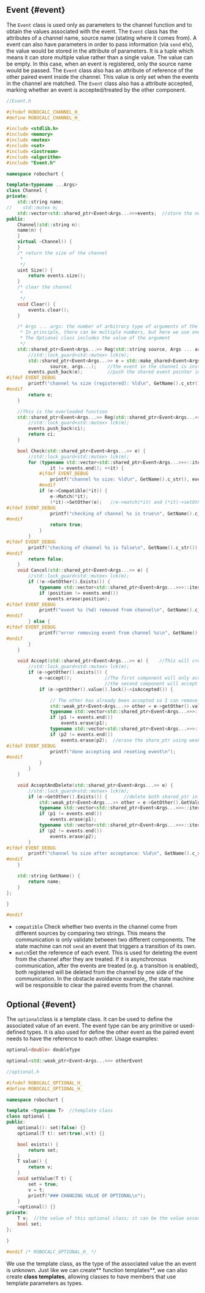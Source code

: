 ## Event {#event}

The `Event` class is used only as parameters to the channel function and to obtain the values associated with the event. The `Event` class has the attributes of a channel name, source name \(stating where it comes from\). A event can also have parameters in order to pass information \(via `send` e!x\), the value would be stored in the attribute of parameters. It is a tuple which means it can store multiple value rather than a single value. The value can be empty. In this case, when an event is registered, only the source name would be passed. The `Event` class also has an attribute of reference of the other paired event inside the channel. This value is only set when the events in the channel are matched.  The `Event` class also has a attribute accepted, marking whether an event is accepted/treated by the other component.

```cpp
//Event.h

#ifndef ROBOCALC_CHANNEL_H_
#define ROBOCALC_CHANNEL_H_

#include <stdlib.h>
#include <memory>
#include <mutex>
#include <set>
#include <iostream>
#include <algorithm>
#include "Event.h"

namespace robochart {

template<typename ...Args>
class Channel {
private:
    std::string name;
//    std::mutex m;
    std::vector<std::shared_ptr<Event<Args...>>>events;  //store the number of shared event pointer in the channel
public:
    Channel(std::string n):
    name(n) {
    }
    virtual ~Channel() {
    }
    /* return the size of the channel
     *
     */
    uint Size() {
        return events.size();
    }
    /* clear the channel
     *
     */
    void Clear() {
        events.clear();
    }

    /* Args ... args: the number of arbitrary type of arguments of the event;
     * In principle, there can be multiple numbers, but here we use one, which is Optional.
     * The Optional class includes the value of the argument
     */
    std::shared_ptr<Event<Args...>> Reg(std::string source, Args ... args) {
        //std::lock_guard<std::mutex> lck(m);
        std::shared_ptr<Event<Args...>> e = std::make_shared<Event<Args...>>(name,
                source, args...);    //the event in the channel is instantiated here: call Event constructor
        events.push_back(e);         //push the shared event pointer into the channel
#ifdef EVENT_DEBUG
        printf("channel %s size (registered): %ld\n", GetName().c_str(), events.size());
#endif
        return e;
    }

    //This is the overloaded function
    std::shared_ptr<Event<Args...>> Reg(std::shared_ptr<Event<Args...>> ci) {
        //std::lock_guard<std::mutex> lck(m);
        events.push_back(ci);
        return ci;
    }

    bool Check(std::shared_ptr<Event<Args...>> e) {
        //std::lock_guard<std::mutex> lck(m);
        for (typename std::vector<std::shared_ptr<Event<Args...>>>::iterator it = events.begin();
                it != events.end(); ++it) {
            #ifdef EVENT_DEBUG
                printf("channel %s size: %ld\n", GetName().c_str(), events.size());
            #endif
            if (e->Compatible(*it)) {
                e->Match(*it);
                (*it)->SetOther(e);   //e->match(*it) and (*it)->setOther(e) will make sure the matched events will have a reference to each other
#ifdef EVENT_DEBUG
                printf("checking of channel %s is true\n", GetName().c_str());
#endif
                return true;
            }
        }
#ifdef EVENT_DEBUG
        printf("checking of channel %s is false\n", GetName().c_str());
#endif
        return false;
    }
    void Cancel(std::shared_ptr<Event<Args...>> e) {
        //std::lock_guard<std::mutex> lck(m);
        if (!e->GetOther().Exists()) {
            typename std::vector<std::shared_ptr<Event<Args...>>>::iterator position = std::find(events.begin(), events.end(), e);
            if (position != events.end())
               events.erase(position);
#ifdef EVENT_DEBUG
            printf("event %s (%d) removed from channel\n", GetName().c_str(), e != nullptr);
#endif
        } else {
#ifdef EVENT_DEBUG
            printf("error removing event from channel %s\n", GetName().c_str());
#endif
        }
    }

    void Accept(std::shared_ptr<Event<Args...>> e) {    //This will create a temp new shared pointer which will be out of scope when the function terminates
        //std::lock_guard<std::mutex> lck(m);
        if (e->getOther().exists()) {
            e->accept();            //The first component will only accept the event (but not delete the event in the channel), because e->getOther().value().lock()->isAccepted() is false;
                                    //the second component will accept the event as well; but it will also delete both events in the channel, because e->getOther().value().lock()->isAccepted() becomes true.
            if (e->getOther().value().lock()->isAccepted()) {

                // The other has already been accepted so I can remove and reset both
                std::weak_ptr<Event<Args...>> other = e->getOther().value();
                typename std::vector<std::shared_ptr<Event<Args...>>>::iterator p1 = std::find(events.begin(), events.end(), e);
                if (p1 != events.end())
                    events.erase(p1);
                typename std::vector<std::shared_ptr<Event<Args...>>>::iterator p2 = std::find(events.begin(), events.end(), other.lock());
                if (p2 != events.end())
                    events.erase(p2);  //erase the share_ptr using weak_ptr.lock; the weak_ptr will expire when it is out of the if scope; in this case, both the shared_point are deleted in the channel
#ifdef EVENT_DEBUG
                printf("done accepting and reseting event\n");
#endif
            }
        }
    }

    void AcceptAndDelete(std::shared_ptr<Event<Args...>> e) {
        //std::lock_guard<std::mutex> lck(m);
        if (e->GetOther().Exists()) {      //delete both shared_ptr in the channel; if check() returns true; e->getOther().exists() will return true
            std::weak_ptr<Event<Args...>> other = e->GetOther().GetValue();
            typename std::vector<std::shared_ptr<Event<Args...>>>::iterator p1 = std::find(events.begin(), events.end(), e);
            if (p1 != events.end())
                events.erase(p1);
            typename std::vector<std::shared_ptr<Event<Args...>>>::iterator p2 = std::find(events.begin(), events.end(), other.lock());
            if (p2 != events.end())
                events.erase(p2);
        }
#ifdef EVENT_DEBUG
        printf("channel %s size after acceptance: %ld\n", GetName().c_str(), events.size());
#endif
    }

    std::string GetName() {
        return name;
    }
};

}

#endif
```

* `compatible` Check whether two events in the channel come from different sources by comparing two strings. This means the communication is only validate between two different components. The state machine can not `send` an event that triggers a transition of its own. 
* `match`Set the reference of each event. This is used for deleting the event from the channel after they are treated. If it is asynchronous communication, after the events are treated \(e.g. a transition is enabled\), both registered will be deleted from the channel by one side of the communication. In the obstacle avoidance example,, the state machine will be responsible to clear the paired events from the channel.

## Optional {#event}

The `optional`class is a template class. It can be used to define the associated value of an event. The event type can be any primitive or used-defined types. It is also used for define the other event as the paired event needs to have the reference to each other. Usage examples:

```cpp
optional<double> doubleType
```

```cpp
optional<std::weak_ptr<Event<Args...>>> otherEvent
```

```cpp
//optional.h

#ifndef ROBOCALC_OPTIONAL_H_
#define ROBOCALC_OPTIONAL_H_

namespace robochart {

template <typename T>  //template class
class optional {
public:
    optional(): set(false) {}
    optional(T t): set(true),v(t) {}

    bool exists() {
        return set;
    }
    T value() {
        return v;
    }
    void setValue(T t) {
        set = true;
        v = t;
        printf("### CHANGING VALUE OF OPTIONAL\n");
    }
    ~optional() {}
private:
    T v;  //the value of this optional class; it can be the value associated with an event or otherEvent
    bool set;
};

}

#endif /* ROBOCALC_OPTIONAL_H_ */
```

We use the template class, as the type of the associated value the an event is unknown. Just like we can create** function templates**, we can also create **class templates**, allowing classes to have members that use template parameters as types.

